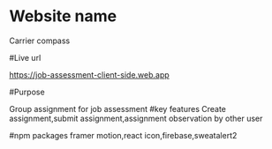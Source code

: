 # Website name

Carrier compass

#Live url

https://job-assessment-client-side.web.app

#Purpose

Group assignment for job assessment
#key features
Create assignment,submit assignment,assignment observation by other user

#npm packages
framer motion,react icon,firebase,sweatalert2

